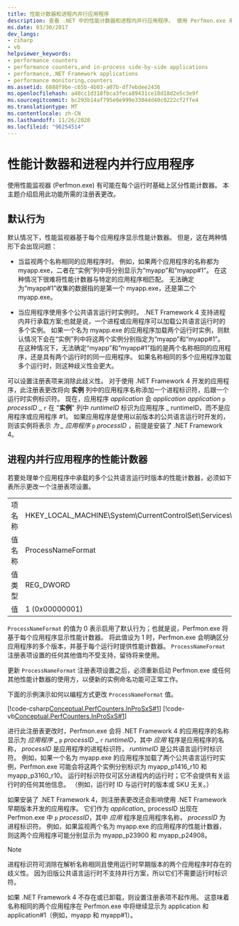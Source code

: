 ```yaml
---
title: 性能计数器和进程内并行应用程序
description: 查看 .NET 中的性能计数器和进程内并行应用程序。 使用 Perfmon.exe 来区分每个运行时的性能计数器。
ms.date: 03/30/2017
dev_langs:
- csharp
- vb
helpviewer_keywords:
- performance counters
- performance counters,and in-process side-by-side applications
- performance,.NET Framework applications
- performance monitoring,counters
ms.assetid: 6888f9be-c65b-4b03-a07b-df7ebdee2436
ms.openlocfilehash: a40cc1d318fbca3feca89431ce18d18d2e5c3e9f
ms.sourcegitcommit: bc293b14af795e0e999e3304dd40c0222cf2ffe4
ms.translationtype: MT
ms.contentlocale: zh-CN
ms.lasthandoff: 11/26/2020
ms.locfileid: "96254514"
---
```

# <a name="performance-counters-and-in-process-side-by-side-applications"></a>性能计数器和进程内并行应用程序

使用性能监视器 (Perfmon.exe) 有可能在每个运行时基础上区分性能计数器。 本主题介绍启用此功能所需的注册表更改。  
  
## <a name="the-default-behavior"></a>默认行为  

 默认情况下，性能监视器基于每个应用程序显示性能计数器。 但是，这在两种情形下会出现问题：  
  
- 当监视两个名称相同的应用程序时。 例如，如果两个应用程序的名称都为 myapp.exe，二者在“实例”列中将分别显示为“myapp”和“myapp#1”。 在这种情况下很难将性能计数器与特定的应用程序相匹配。 无法确定为“myapp#1”收集的数据指的是第一个 myapp.exe，还是第二个 myapp.exe。  
  
- 当应用程序使用多个公共语言运行时实例时。 .NET Framework 4 支持进程内并行承载方案;也就是说，一个进程或应用程序可以加载公共语言运行时的多个实例。 如果一个名为 myapp.exe 的应用程序加载两个运行时实例，则默认情况下会在“实例”列中将这两个实例分别指定为“myapp”和“myapp#1”。 在这种情况下，无法确定“myapp”和“myapp#1”指的是两个名称相同的应用程序，还是具有两个运行时的同一应用程序。 如果名称相同的多个应用程序加载多个运行时，则这种歧义性会更大。  
  
 可以设置注册表项来消除此歧义性。 对于使用 .NET Framework 4 开发的应用程序，此注册表更改将向 **实例** 列中的应用程序名称添加一个进程标识符，后跟一个运行时实例标识符。 现在，应用程序 *application* 会 *application* *application* `p` *processID* \_ `r` 在 "**实例**" 列中 *runtimeID* 标识为应用程序 _ runtimeID，而不是应用程序或应用程序 #1。 如果应用程序是使用以前版本的公共语言运行时开发的，则该实例将表示 *为 \_ 应用程序* `p` *processID* ，前提是安装了 .NET Framework 4。  
  
## <a name="performance-counters-for-in-process-side-by-side-applications"></a>进程内并行应用程序的性能计数器  

 若要处理单个应用程序中承载的多个公共语言运行时版本的性能计数器，必须如下表所示更改一个注册表项设置。  
  
|||  
|-|-|  
|项名称|HKEY_LOCAL_MACHINE\System\CurrentControlSet\Services\\.NETFramework\Performance|  
|值名称|ProcessNameFormat|  
|值类型|REG_DWORD|  
|值|1 (0x00000001)|  
  
 `ProcessNameFormat` 的值为 0 表示启用了默认行为；也就是说，Perfmon.exe 将基于每个应用程序显示性能计数器。 将此值设为 1 时，Perfmon.exe 会明确区分应用程序的多个版本，并基于每个运行时提供性能计数器。 `ProcessNameFormat` 注册表项设置的任何其他值均不受支持，留待将来使用。  
  
 更新 `ProcessNameFormat` 注册表项设置之后，必须重新启动 Perfmon.exe 或任何其他性能计数器的使用方，以便新的实例命名功能可正常工作。  
  
 下面的示例演示如何以编程方式更改 `ProcessNameFormat` 值。  
  
 [!code-csharp[Conceptual.PerfCounters.InProSxS#1](../../../samples/snippets/csharp/VS_Snippets_CLR/conceptual.perfcounters.inprosxs/cs/regsetting1.cs#1)]
 [!code-vb[Conceptual.PerfCounters.InProSxS#1](../../../samples/snippets/visualbasic/VS_Snippets_CLR/conceptual.perfcounters.inprosxs/vb/regsetting1.vb#1)]  
  
 进行此注册表更改时，Perfmon.exe 会将 .NET Framework 4 的应用程序的名称显示为 *应用程序* _ `p` *processID* \_ `r` *runtimeID*，其中 *应用* 程序是应用程序的名称， *processID* 是应用程序的进程标识符， *runtimeID* 是公共语言运行时标识符。 例如，如果一个名为 myapp.exe 的应用程序加载了两个公共语言运行时实例，Perfmon.exe 可能会将这两个实例分别标识为 myapp_p1416_r10 和 myapp_p3160_r10。 运行时标识符仅可区分进程内的运行时；它不会提供有关运行时的任何其他信息。 （例如，运行时 ID 与运行时的版本或 SKU 无关。）  
  
 如果安装了 .NET Framework 4，则注册表更改还会影响使用 .NET Framework 早期版本开发的应用程序。 它们作为 *application_* processID 出现在 Perfmon.exe 中 `p` *processID*，其中 *应用* 程序是应用程序名称， *processID* 为进程标识符。 例如，如果监视两个名为 myapp.exe 的应用程序的性能计数器，则这两个应用程序可能分别显示为 myapp_p23900 和 myapp_p24908。  
  
> [!NOTE]
> 进程标识符可消除在解析名称相同且使用运行时早期版本的两个应用程序时存在的歧义性。 因为旧版公共语言运行时不支持并行方案，所以它们不需要运行时标识符。  
  
 如果 .NET Framework 4 不存在或已卸载，则设置注册表项不起作用。 这意味着名称相同的两个应用程序在 Perfmon.exe 中将继续显示为 application 和 application#1（例如，myapp 和 myapp#1）。
